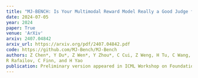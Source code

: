 ```yaml
---
title: "MJ-BENCH: Is Your Multimodal Reward Model Really a Good Judge for Text-to-Image Generation?"
date: 2024-07-05
year: 2024
paper: True
venue: 'ArXiv'
arxiv: 2407.04842
arxiv_url: https://arxiv.org/pdf/2407.04842.pdf
code: https://github.com/MJ-Bench/MJ-Bench
authors: Z Chen*, Y Du*, Z Wen*, Y Zhou*, C Cui, Z Weng, H Tu, C Wang, Z Tong, Q Huang, C Chen, Q Ye, Z Zhu, Y Zhang, J Zhou, <b>Z Zhao</b>,
R Rafailov, C Finn, and H Yao
publication: Preliminary version appeared in ICML Workshop on Foundation Models in the Wild
---
```

